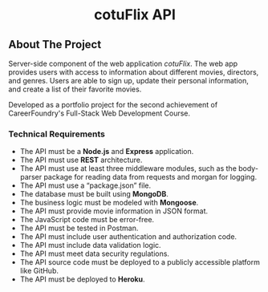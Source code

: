<a name="readme-top"></a>

<h1 align="center">cotuFlix API</h1>

<!-- ABOUT THE PROJECT -->
## About The Project

Server-side component of the web application *cotuFlix*. The web app provides users with access to information about different movies, directors, and genres. Users are able to sign up, update their personal information, and create a list of their favorite movies.

Developed as a portfolio project for the second achievement of CareerFoundry's Full-Stack Web Development Course.

### Technical Requirements

* The API must be a **Node.js** and **Express** application.
* The API must use **REST** architecture.
* The API must use at least three middleware modules, such as the body-parser package for reading data from requests and morgan for logging.
* The API must use a “package.json” file.
* The database must be built using **MongoDB**.
* The business logic must be modeled with **Mongoose**.
* The API must provide movie information in JSON format.
* The JavaScript code must be error-free.
* The API must be tested in Postman.
* The API must include user authentication and authorization code.
* The API must include data validation logic.
* The API must meet data security regulations.
* The API source code must be deployed to a publicly accessible platform like GitHub.
* The API must be deployed to **Heroku**.
